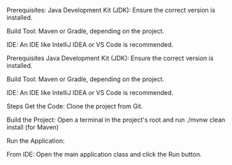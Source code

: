 Prerequisites:
Java Development Kit (JDK): Ensure the correct version is installed.

Build Tool: Maven or Gradle, depending on the project.

IDE: An IDE like IntelliJ IDEA or VS Code is recommended.

Prerequisites
Java Development Kit (JDK): Ensure the correct version is installed.

Build Tool: Maven or Gradle, depending on the project.

IDE: An IDE like IntelliJ IDEA or VS Code is recommended.

Steps
Get the Code: Clone the project from Git.

Build the Project: Open a terminal in the project's root and run ./mvnw clean install (for Maven) 

Run the Application:

From IDE: Open the main application class and click the Run button.

